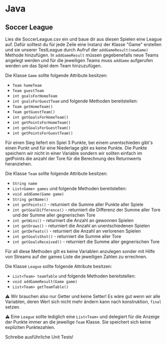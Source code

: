 # Java 

## Soccer League 

Lies die SoccerLeague.csv ein und baue dir aus diesen Spielen eine League auf. 
Dafür solltest du für jede Zeile eine Instanz der Klasse "Game" erstellen und sie 
unserer TestLeague durch Aufruf der `addGameResult(newGame)` Methode hinzufügen.
In `addGameResult` müssen gegebenefalls neue Teams angelegt werden und für die jeweiligen Teams
muss `addGame` aufgerufen werden um das Spiel dem Team hinzuzufügen.

Die Klasse `Game` sollte folgende Attribute besitzen:
* `Team homeTeam`
* `Team guestTeam`
* `int goalsForHomeTeam`
* `int goalsForGuestTeam`
und folgende Methoden bereitstellen: 
* `Team getHomeTeam()`
* `Team getGuestTeam()`
* `int getGoalsForHomeTeam()`
* `int getPointsForHomeTeam()`
* `int getGoalsForGuestTeam()`
* `int getPointsForGuestTeam()`

Für einen Sieg liefert ein Spiel 3 Punkte, bei einem unentschieden gibt's einen Punkt und für eine Niederlage gibt es keine Punkte.
Die Punkte speichern wir nicht in einer Variable sondern wir sollten einfach im getPoints die anzahl der Tore für die Berechnung des Returnwerts heranziehen.

Die Klasse `Team` sollte folgende Attribute besitzen:
* `String name`
* `List<Game> games`
und folgende Methoden bereitstellen: 
* `void addGame(Game game)`
* `String getName()` 
* `int getPoints()` - returniert die Summe aller Punkte aller Spiele
* `int getGoalDifference()` - returniert die Differenz der Summe aller Tore und der Summe aller gegnerischen Tore
* `int getWins()` - returniert die Anzahl an gewonnen Spielen
* `int getDraws()` - returniert die Anzahl an unentschiedenen Spielen
* `int getDefeats()` - returniert die Anzahl an verlorenen Spielen
* `int getGoalsShot()` - returniert die Summe aller Tore
* `int getGoalsReceived()` - returniert die Summe aller gegnerischen Tore

Für all diese Methoden gilt es keine Variablen anzulegen sonder mit Hilfe von Streams
auf der games Liste die jeweiligen Zahlen zu errechnen.

Die Klasse `League` sollte folgende Attribute besitzen: 
* `List<Team> teamTable`
und folgende Methoden bereitstellen: 
* `void addGameResult(Game game)`
* `List<Team> getTeamTable()` 

⚠️ Wir brauchen also nur Getter und keine Setter! Es wäre gut wenn wir alle Variablen, deren Wert sich nicht mehr ändern kann nach konstruktion, `final` setzen.

⚠️ Eine `League` sollte lediglich eine `List<Team>` und delegiert für die Anzeige der Punkte immer an die jeweilige `Team` Klasse. Sie speichert sich keine expliziten Punktezahlen.

Schreibe ausführliche Unit Tests!
